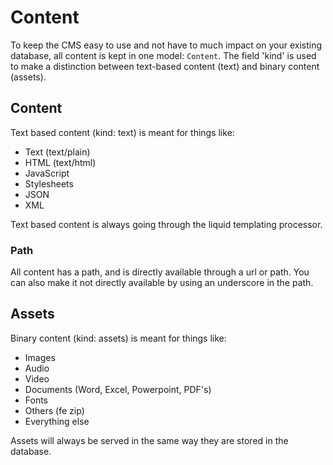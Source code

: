 # Content

To keep the CMS easy to use and not have to much impact on your existing database,
all content is kept in one model: `Content`.
The field 'kind' is used to make a distinction between text-based content (text) and binary content (assets).

## Content
Text based content (kind: text) is meant for things like:
- Text (text/plain)
- HTML (text/html)
- JavaScript
- Stylesheets
- JSON
- XML

Text based content is always going through the liquid templating processor.

### Path

All content has a path, and is directly available through a url or path. You can also make it not directly available by using an underscore in the path.

## Assets
Binary content (kind: assets) is meant for things like:
- Images
- Audio
- Video
- Documents (Word, Excel, Powerpoint, PDF's)
- Fonts
- Others (fe zip)
- Everything else

Assets will always be served in the same way they are stored in the database.

